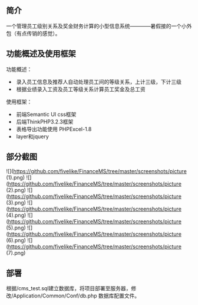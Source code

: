 ## 简介

一个管理员工级别关系及奖金财务计算的小型信息系统————暑假接的一个小外包（有点传销的感觉）。


## 功能概述及使用框架
功能概述：
*  录入员工信息及推荐人自动处理员工间的等级关系，上计三级，下计三级
*  根据业绩录入工资及员工等级关系计算员工奖金及总工资

使用框架：

*  前端Semantic UI css框架
*  后端ThinkPHP3.2.3框架 
*  表格导出功能使用 PHPExcel-1.8
*  layer和jquery

## 部分截图

![](https://github.com/fivelike/FinanceMS/tree/master/screenshots/picture (1).png)
![](https://github.com/fivelike/FinanceMS/tree/master/screenshots/picture (2).png)
![](https://github.com/fivelike/FinanceMS/tree/master/screenshots/picture (3).png)
![](https://github.com/fivelike/FinanceMS/tree/master/screenshots/picture (4).png)
![](https://github.com/fivelike/FinanceMS/tree/master/screenshots/picture (5).png)
![](https://github.com/fivelike/FinanceMS/tree/master/screenshots/picture (6).png)
![](https://github.com/fivelike/FinanceMS/tree/master/screenshots/picture (7).png)

## 部署
根据/cms_test.sql建立数据库，将项目部署至服务器，修改/Application/Common/Conf/db.php 数据库配置文件。

